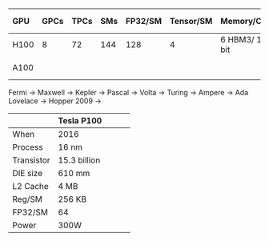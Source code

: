 
#

| GPU | GPCs | TPCs | SMs | FP32/SM | Tensor/SM | Memory/Controller | Cache | PCIe  | Process | Die size |
|:----|:---- |:---- |:----|:----    |:----      | :----             |:----  |:----  |:----     |:----  |
|H100 | 8    | 72   | 144 | 128     | 4         | 6 HBM3/ 12 512-bit|60MB L2|PCIe 5 | TSMC 4nm | 814 mm2 |
|A100 | | | | | | | | | TSMC 7nm | |

Fermi -> Maxwell -> Kepler -> Pascal -> Volta -> Turing -> Ampere -> Ada Lovelace -> Hopper
2009  ->

|           | Tesla P100   ||||
|:--        |:--           |:--|:--|:--|
|When       | 2016        ||||
|Process    | 16 nm        ||||
|Transistor | 15.3 billion ||||
|DIE size   | 610 mm       ||||
|L2 Cache   | 4 MB         ||||
|Reg/SM     | 256 KB       ||||
|FP32/SM    | 64           ||||
|Power      | 300W         ||||
